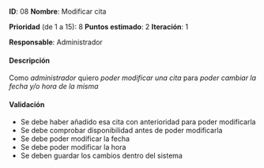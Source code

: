 **ID**: 08
**Nombre**: Modificar cita

**Prioridad** (de 1 a 15): 8
**Puntos estimado**: 2
**Iteración**: 1

**Responsable**: Administrador

#### Descripción

Como *administrador* quiero *poder modificar una cita* para *poder cambiar la fecha y/o hora de la misma*

#### Validación

* Se debe haber añadido esa cita con anterioridad para poder modificarla 
* Se debe comprobar disponibilidad antes de poder modificarla
* Se debe poder modificar la fecha
* Se debe poder modificar la hora
* Se deben guardar los cambios dentro del sistema
